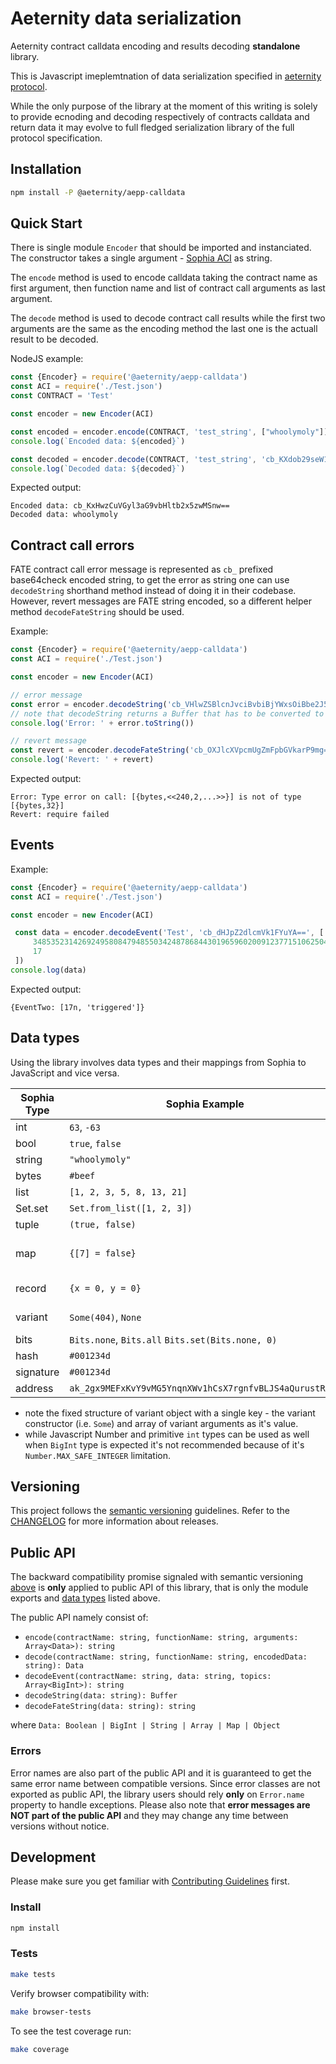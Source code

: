 # Aeternity data serialization

Aeternity contract calldata encoding and results decoding **standalone** library.

This is Javascript imeplemtnation of data serialization specified in [aeternity protocol](https://github.com/aeternity/protocol/blob/master/serializations.md#data).

While the only purpose of the library at the moment of this writing is solely to provide ecnoding and decoding respectively of contracts calldata and return data it may evolve to full fledged serialization library of the full protocol specification.

## Installation

```bash
npm install -P @aeternity/aepp-calldata
```

## Quick Start

There is single module `Encoder` that should be imported and instanciated. The constructor takes a single argument - [Sophia ACI](https://github.com/aeternity/aesophia/blob/master/docs/aeso_aci.md) as string.

The `encode` method is used to encode calldata taking the contract name as first argument, then function name and list of contract call arguments as last argument.

The `decode` method is used to decode contract call results while the first two arguments are the same as the encoding method the last one is the actuall result to be decoded.

NodeJS example:

```javascript
const {Encoder} = require('@aeternity/aepp-calldata')
const ACI = require('./Test.json')
const CONTRACT = 'Test'

const encoder = new Encoder(ACI)

const encoded = encoder.encode(CONTRACT, 'test_string', ["whoolymoly"])
console.log(`Encoded data: ${encoded}`)

const decoded = encoder.decode(CONTRACT, 'test_string', 'cb_KXdob29seW1vbHlGazSE')
console.log(`Decoded data: ${decoded}`)
```

Expected output:
```
Encoded data: cb_KxHwzCuVGyl3aG9vbHltb2x5zwMSnw==
Decoded data: whoolymoly
```

## Contract call errors

FATE contract call error message is represented as `cb_` prefixed base64check encoded string,
to get the error as string one can use `decodeString` shorthand method instead of doing it in their codebase.
However, revert messages are FATE string encoded, so a different helper method `decodeFateString` should be used.

Example:
```javascript
const {Encoder} = require('@aeternity/aepp-calldata')
const ACI = require('./Test.json')

const encoder = new Encoder(ACI)

// error message
const error = encoder.decodeString('cb_VHlwZSBlcnJvciBvbiBjYWxsOiBbe2J5dGVzLDw8MjQwLDIsLi4uPj59XSBpcyBub3Qgb2YgdHlwZSBbe2J5dGVzLDMyfV3EtJjU')
// note that decodeString returns a Buffer that has to be converted to string
console.log('Error: ' + error.toString())

// revert message
const revert = encoder.decodeFateString('cb_OXJlcXVpcmUgZmFpbGVkarP9mg==')
console.log('Revert: ' + revert)
```

Expected output:
```
Error: Type error on call: [{bytes,<<240,2,...>>}] is not of type [{bytes,32}]
Revert: require failed
```

## Events

Example:
```javascript
const {Encoder} = require('@aeternity/aepp-calldata')
const ACI = require('./Test.json')

const encoder = new Encoder(ACI)

 const data = encoder.decodeEvent('Test', 'cb_dHJpZ2dlcmVk1FYuYA==', [
     34853523142692495808479485503424878684430196596020091237715106250497712463899n,
     17
 ])
console.log(data)
```

Expected output:
```
{EventTwo: [17n, 'triggered']}
```

## Data types

Using the library involves data types and their mappings from Sophia to JavaScript and vice versa.

| Sophia Type | Sophia Example                                          | Javascript type    | Javascript Example                                      |
|-------------|---------------------------------------------------------|--------------------|---------------------------------------------------------|
| int         | `63`, `-63`                                             | BigInt             | `63n`, `-63n`                                           |
| bool        | `true`, `false`                                         | Boolean            | `true`, `false`                                         |
| string      | `"whoolymoly"`                                          | String             | `"whoolymoly"`                                          |
| bytes       | `#beef`                                                 | BigInt             | `BigInt("0xbeef")`                                      |
| list        | `[1, 2, 3, 5, 8, 13, 21]`                               | Array              | `[1,2,3,5,8,13,21]`                                     |
| Set.set     | `Set.from_list([1, 2, 3])`                              | Set, Array         | `new Set([1,2,3])`,`[1,2,3]`                            |
| tuple       | `(true, false)`                                         | Array              | `[true, false]`                                         |
| map         | `{[7] = false}`                                         | Map, Object, Array | `new Map([[7, false]])`, `{7: false}`, `[[7, false]]`   |
| record      | `{x = 0, y = 0}`                                        | Object (POJO)      | `{x: 0, y: 0}`                                          |
| variant     | `Some(404)`, `None`                                     | Object (POJO)      | `{'Some': [404]}`, `{'None': []}`, `404`, `undefined`   |
| bits        | `Bits.none`, `Bits.all`  `Bits.set(Bits.none, 0)`       | BigInt             | `0b0n`, `-1n`, `0b00000001n`                            |
| hash        | `#001234d`                                              | BigInt             | `BigInt("0x001234d")`                                   |
| signature   | `#001234d`                                              | BigInt             | `BigInt("0x001234d")`                                   |
| address     | `ak_2gx9MEFxKvY9vMG5YnqnXWv1hCsX7rgnfvBLJS4aQurustR1rt` | String             | `ak_2gx9MEFxKvY9vMG5YnqnXWv1hCsX7rgnfvBLJS4aQurustR1rt` |

- note the fixed structure of variant object with a single key - the variant constructor (i.e. `Some`) and array of variant arguments as it's value.
- while Javascript Number and primitive `int` types can be used as well when `BigInt` type is expected it's not recommended because of it's `Number.MAX_SAFE_INTEGER` limitation.

## Versioning

This project follows the [semantic versioning](https://semver.org/spec/v2.0.0) guidelines.
Refer to the [CHANGELOG](CHANGELOG.md) for more information about releases.

## Public API

The backward compatibility promise signaled with semantic versioning [above](#versioning) is **only** applied to public API of this library,
that is only the module exports and [data types](#data-types) listed above.

The public API namely consist of:

- `encode(contractName: string, functionName: string, arguments: Array<Data>): string`
- `decode(contractName: string, functionName: string, encodedData: string): Data`
- `decodeEvent(contractName: string, data: string, topics: Array<BigInt>): string`
- `decodeString(data: string): Buffer`
- `decodeFateString(data: string): string`

where `Data: Boolean | BigInt | String | Array | Map | Object`

### Errors

Error names are also part of the public API and it is guaranteed to get the same error name between compatible versions.
Since error classes are not exported as public API, the library users should rely **only** on `Error.name` property to handle exceptions.
Please also note that **error messages are NOT part of the public API** and they may change any time between versions without notice.

## Development

Please make sure you get familiar with [Contributing Guidelines](CONTRIBUTING.md) first.

### Install

```bash
npm install
```

### Tests

```bash
make tests
```

Verify browser compatibility with:

```bash
make browser-tests
```

To see the test coverage run:

```bash
make coverage
```
